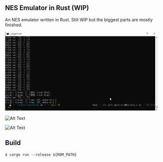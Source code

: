 ## NES Emulator in Rust (WIP)

An NES emulator written in Rust. Still WIP
but the biggest parts are mostly finished.

![Alt Text](resources/demo1.gif)

![Alt Text](resources/nestest.gif)

![Alt Text](resources/dk.gif)

## Build

```
$ cargo run --release ${ROM_PATH}
```

